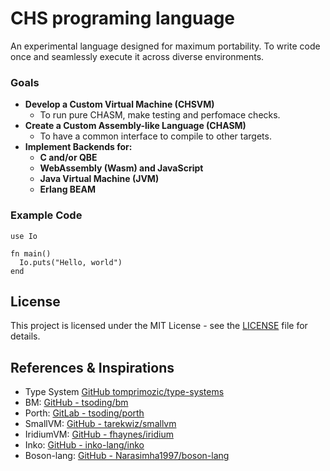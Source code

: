 # **CHS programing language**
An experimental language designed for maximum portability. To write code once and seamlessly execute it across diverse environments.

### **Goals**

* **Develop a Custom Virtual Machine (CHSVM)**
    * To run pure CHASM, make testing and perfomace checks. 
* **Create a Custom Assembly-like Language (CHASM)**
    * To have a common interface to compile to other targets.
* **Implement Backends for:**
    * **C and/or QBE**
    * **WebAssembly (Wasm) and JavaScript**
    * **Java Virtual Machine (JVM)**
    * **Erlang BEAM**

### Example Code

```
use Io

fn main()
  Io.puts("Hello, world")
end

```

## License

This project is licensed under the MIT License - see the [LICENSE](LICENSE) file for details.

## References & Inspirations

- Type System [GitHub tomprimozic/type-systems](https://github.com/tomprimozic/type-systems)
- BM: [GitHub - tsoding/bm](https://github.com/tsoding/bm)
- Porth: [GitLab - tsoding/porth](https://gitlab.com/tsoding/porth)
- SmallVM: [GitHub - tarekwiz/smallvm](https://github.com/tarekwiz/smallvm)
- IridiumVM: [GitHub - fhaynes/iridium](https://github.com/fhaynes/iridium)
- Inko: [GitHub - inko-lang/inko](https://github.com/inko-lang/inko)
- Boson-lang: [GitHub - Narasimha1997/boson-lang](https://github.com/Narasimha1997/boson-lang)
